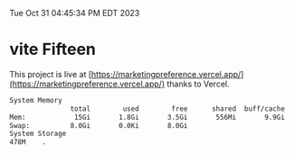 Tue Oct 31 04:45:34 PM EDT 2023

# vite Fifteen


This project is live at [https://marketingpreference.vercel.app/](https://marketingpreference.vercel.app/) thanks to Vercel.

```bash
System Memory
               total        used        free      shared  buff/cache   available
Mem:            15Gi       1.8Gi       3.5Gi       556Mi       9.9Gi        12Gi
Swap:          8.0Gi       0.0Ki       8.0Gi
System Storage
478M	.
```
